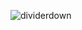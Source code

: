 ![dividerdown](https://github.com/user-attachments/assets/e31d970d-f540-4db3-8437-de4c959e009c)


<p align="kaden . evi . batzy">
